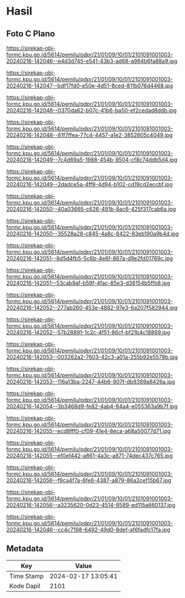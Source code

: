 # Hasil

## Foto C Plano

https://sirekap-obj-formc.kpu.go.id/5614/pemilu/pdpr/21/01/09/10/01/2101091001003-20240216-142046--e4d3d745-e541-43b3-ad68-a984b6fa88a9.jpg

https://sirekap-obj-formc.kpu.go.id/5614/pemilu/pdpr/21/01/09/10/01/2101091001003-20240216-142047--bdf17fd0-e50e-4d51-8ced-811b076d4468.jpg

https://sirekap-obj-formc.kpu.go.id/5614/pemilu/pdpr/21/01/09/10/01/2101091001003-20240216-142048--0370da62-b07c-41b6-ba50-ef2cedad8ddb.jpg

https://sirekap-obj-formc.kpu.go.id/5614/pemilu/pdpr/21/01/09/10/01/2101091001003-20240216-142048--81f7ffea-77c4-4457-a1e2-3852605c4049.jpg

https://sirekap-obj-formc.kpu.go.id/5614/pemilu/pdpr/21/01/09/10/01/2101091001003-20240216-142049--7c4d69a5-1988-454b-9504-cf8c74ddb5d4.jpg

https://sirekap-obj-formc.kpu.go.id/5614/pemilu/pdpr/21/01/09/10/01/2101091001003-20240216-142049--2dadce5a-4ff9-4d94-b102-cd19cd2eccbf.jpg

https://sirekap-obj-formc.kpu.go.id/5614/pemilu/pdpr/21/01/09/10/01/2101091001003-20240216-142050--40a03665-c626-491b-8ac6-425f317cab6a.jpg

https://sirekap-obj-formc.kpu.go.id/5614/pemilu/pdpr/21/01/09/10/01/2101091001003-20240216-142050--35528a28-c845-4a8c-8422-83eb190a9b4d.jpg

https://sirekap-obj-formc.kpu.go.id/5614/pemilu/pdpr/21/01/09/10/01/2101091001003-20240216-142051--8d5d4fb5-5c6b-4e6f-867a-d9e2fd01769c.jpg

https://sirekap-obj-formc.kpu.go.id/5614/pemilu/pdpr/21/01/09/10/01/2101091001003-20240216-142051--53cab9af-b59f-4fac-85e3-d36154b5ffb8.jpg

https://sirekap-obj-formc.kpu.go.id/5614/pemilu/pdpr/21/01/09/10/01/2101091001003-20240216-142052--277ab260-453e-4882-97e3-6a207f582944.jpg

https://sirekap-obj-formc.kpu.go.id/5614/pemilu/pdpr/21/01/09/10/01/2101091001003-20240216-142052--57b28891-1c2c-4f51-86cf-bf21b4c18869.jpg

https://sirekap-obj-formc.kpu.go.id/5614/pemilu/pdpr/21/01/09/10/01/2101091001003-20240216-142053--003262a2-7603-42c3-a01a-255b92e5578b.jpg

https://sirekap-obj-formc.kpu.go.id/5614/pemilu/pdpr/21/01/09/10/01/2101091001003-20240216-142053--116a13ba-2247-44b6-807f-db8389a8426a.jpg

https://sirekap-obj-formc.kpu.go.id/5614/pemilu/pdpr/21/01/09/10/01/2101091001003-20240216-142054--3b3468d9-fe82-4ab4-84a4-e055363a9b7f.jpg

https://sirekap-obj-formc.kpu.go.id/5614/pemilu/pdpr/21/01/09/10/01/2101091001003-20240216-142055--ecd8fff0-cf09-41e4-8eca-a68a50077d71.jpg

https://sirekap-obj-formc.kpu.go.id/5614/pemilu/pdpr/21/01/09/10/01/2101091001003-20240216-142055--ef0ef442-a861-4a3c-a871-74dec437c765.jpg

https://sirekap-obj-formc.kpu.go.id/5614/pemilu/pdpr/21/01/09/10/01/2101091001003-20240216-142056--f9ca4f7a-6fe6-4387-a879-86a2cef15b67.jpg

https://sirekap-obj-formc.kpu.go.id/5614/pemilu/pdpr/21/01/09/10/01/2101091001003-20240216-142056--a3235620-0d23-4514-8589-ed115a660137.jpg

https://sirekap-obj-formc.kpu.go.id/5614/pemilu/pdpr/21/01/09/10/01/2101091001003-20240216-142046--cc4c7198-6492-49d0-8def-af6fadfc17fa.jpg


## Metadata

| Key        | Value               |
| ---------- | ------------------- |
| Time Stamp | 2024-02-17 13:05:41 |
| Kode Dapil | 2101                |



